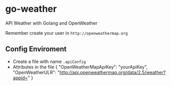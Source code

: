 # go-weather
API Weather with Golang and OpenWeather

Remember create your user in `http://openweathermap.org`

## Config Enviroment
- Create a file with name `.apiConfig`
- Attributes in the file
  {
    "OpenWeatherMapApiKey": "yourApiKey",
    "OpenWeatherULR": "http://api.openweathermap.org/data/2.5/weather?appid="
  }
